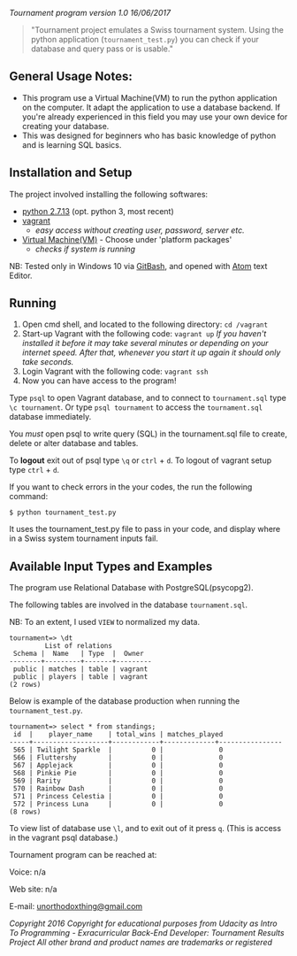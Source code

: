 *Tournament program version 1.0 16/06/2017*

>"Tournament project emulates a Swiss tournament system. Using the python application (`tournament_test.py`) you can check if your database and query pass or is usable."

## General Usage Notes:
- This program use a Virtual Machine(VM) to run the python application on the computer.
It adapt the application to use a database backend. If you're already experienced in this field
you may use your own device for creating your database.
- This was designed for beginners who has basic knowledge of python and is learning SQL basics.

## Installation and Setup
The project involved installing the following softwares:
- [python 2.7.13](https://www.python.org/downloads/release/python-2713/) (opt. python 3, most recent)
- [vagrant](https://www.vagrantup.com/)
    * _easy access without creating user, password, server etc._
- [Virtual Machine(VM)](https://www.virtualbox.org/wiki/Downloads) - Choose under 'platform packages'
    * _checks if system is running_

NB: Tested only in Windows 10 via [GitBash](https://git-for-windows.github.io/), and opened with [Atom](https://atom.io/) text Editor.

## Running
1. Open cmd shell, and located to the following directory: `cd /vagrant`
2. Start-up Vagrant with the following code: `vagrant up`
    _If you haven't installed it before it may take several minutes or depending on
your internet speed. After that, whenever you start it up again it should only take seconds._
3. Login Vagrant with the following code: `vagrant ssh`
4. Now you can have access to the program!

Type `psql` to open Vagrant database, and to connect to `tournament.sql` type `\c tournament`. Or type `psql tournament` to access the `tournament.sql` database immediately.

You _must_ open psql to write query (SQL) in the tournament.sql file to create, delete or alter database and tables.

To **logout** exit out of psql type `\q` or `ctrl` + `d`. To logout of vagrant setup type `ctrl` + `d`.

If you want to check errors in the your codes, the run the following command:

`$ python tournament_test.py`

It uses the tournament_test.py file to pass in your code, and display where in a Swiss system tournament inputs fail.



## Available Input Types and Examples
The program use Relational Database with PostgreSQL(psycopg2).

The following tables are involved in the database `tournament.sql`.

NB: To an extent, I used `VIEW` to normalized my data.

```
tournament=> \dt
         List of relations
 Schema |  Name   | Type  |  Owner
--------+---------+-------+---------
 public | matches | table | vagrant
 public | players | table | vagrant
(2 rows)
```

Below is example of the database production when running the `tournament_test.py`.

```
tournament=> select * from standings;
 id  |    player_name    | total_wins | matches_played
-----+-------------------+------------+-------------+----------------
 565 | Twilight Sparkle  |          0 |              0
 566 | Fluttershy        |          0 |              0
 567 | Applejack         |          0 |              0
 568 | Pinkie Pie        |          0 |              0
 569 | Rarity            |          0 |              0
 570 | Rainbow Dash      |          0 |              0
 571 | Princess Celestia |          0 |              0
 572 | Princess Luna     |          0 |              0
(8 rows)
```

To view list of database use `\l`, and to exit out of it press `q`. (This is access in the vagrant psql database.)

Tournament program can be reached at:

Voice: n/a

Web site: n/a

E-mail: unorthodoxthing@gmail.com

_Copyright 2016
Copyright for educational purposes from Udacity as Intro To Programming - Exracurricular Back-End Developer: Tournament Results Project
All other brand and product names are trademarks or registered_
